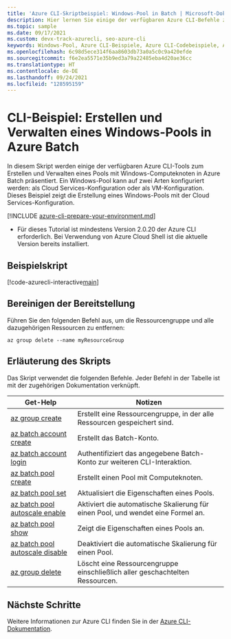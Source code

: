 ```yaml
---
title: 'Azure CLI-Skriptbeispiel: Windows-Pool in Batch | Microsoft-Dokumentation'
description: Hier lernen Sie einige der verfügbaren Azure CLI-Befehle zum Erstellen und Verwalten eines Pools mit Windows-Computeknoten in Azure Batch kennen.
ms.topic: sample
ms.date: 09/17/2021
ms.custom: devx-track-azurecli, seo-azure-cli
keywords: Windows-Pool, Azure CLI-Beispiele, Azure CLI-Codebeispiele, Azure CLI-Skriptbeispiele
ms.openlocfilehash: 6c98d5ece314f6aa8603db73a0a5c0c9a420efde
ms.sourcegitcommit: f6e2ea5571e35b9ed3a79a22485eba4d20ae36cc
ms.translationtype: HT
ms.contentlocale: de-DE
ms.lasthandoff: 09/24/2021
ms.locfileid: "128595159"
---
```

# <a name="cli-example-create-and-manage-a-windows-pool-in-azure-batch"></a>CLI-Beispiel: Erstellen und Verwalten eines Windows-Pools in Azure Batch

In diesem Skript werden einige der verfügbaren Azure CLI-Tools zum Erstellen und Verwalten eines Pools mit Windows-Computeknoten in Azure Batch präsentiert. Ein Windows-Pool kann auf zwei Arten konfiguriert werden: als Cloud Services-Konfiguration oder als VM-Konfiguration. Dieses Beispiel zeigt die Erstellung eines Windows-Pools mit der Cloud Services-Konfiguration.

[!INCLUDE [azure-cli-prepare-your-environment.md](../../../includes/azure-cli-prepare-your-environment.md)]

- Für dieses Tutorial ist mindestens Version 2.0.20 der Azure CLI erforderlich. Bei Verwendung von Azure Cloud Shell ist die aktuelle Version bereits installiert. 

## <a name="example-script"></a>Beispielskript

[!code-azurecli-interactive[main](../../../cli_scripts/batch/manage-pool/manage-pool-windows.sh "Manage Windows Cloud Services Pool")]

## <a name="clean-up-deployment"></a>Bereinigen der Bereitstellung

Führen Sie den folgenden Befehl aus, um die Ressourcengruppe und alle dazugehörigen Ressourcen zu entfernen:

```azurecli-interactive
az group delete --name myResourceGroup
```

## <a name="script-explanation"></a>Erläuterung des Skripts

Das Skript verwendet die folgenden Befehle. Jeder Befehl in der Tabelle ist mit der zugehörigen Dokumentation verknüpft.

| Get-Help | Notizen |
|---|---|
| [az group create](/cli/azure/group#az_group_create) | Erstellt eine Ressourcengruppe, in der alle Ressourcen gespeichert sind. |
| [az batch account create](/cli/azure/batch/account#az_batch_account_create) | Erstellt das Batch-Konto. |
| [az batch account login](/cli/azure/batch/account#az_batch_account_login) | Authentifiziert das angegebene Batch-Konto zur weiteren CLI-Interaktion. |
| [az batch pool create](/cli/azure/batch/pool#az_batch_pool_create) | Erstellt einen Pool mit Computeknoten.  |
| [az batch pool set](/cli/azure/batch/pool#az_batch_pool_set) | Aktualisiert die Eigenschaften eines Pools.  |
| [az batch pool autoscale enable](/cli/azure/batch/pool/autoscale#az_batch_pool_autoscale_enable) | Aktiviert die automatische Skalierung für einen Pool, und wendet eine Formel an.  |
| [az batch pool show](/cli/azure/batch/pool#az_batch_pool_show) | Zeigt die Eigenschaften eines Pools an.  |
| [az batch pool autoscale disable](/cli/azure/batch/pool/autoscale#az_batch_pool_autoscale_disable) | Deaktiviert die automatische Skalierung für einen Pool. |
| [az group delete](/cli/azure/group#az_group_delete) | Löscht eine Ressourcengruppe einschließlich aller geschachtelten Ressourcen. |


## <a name="next-steps"></a>Nächste Schritte

Weitere Informationen zur Azure CLI finden Sie in der [Azure CLI-Dokumentation](/cli/azure).
